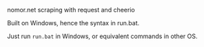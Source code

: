nomor.net scraping with request and cheerio

Built on Windows, hence the syntax in run.bat.

Just run `run.bat` in Windows, or equivalent commands in other OS.
